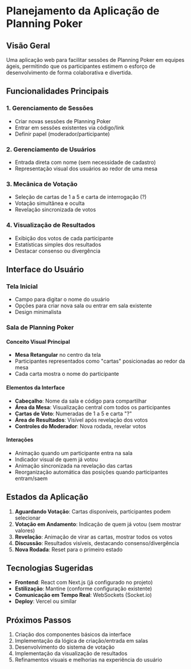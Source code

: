 # Planejamento da Aplicação de Planning Poker

## Visão Geral
Uma aplicação web para facilitar sessões de Planning Poker em equipes ágeis, permitindo que os participantes estimem o esforço de desenvolvimento de forma colaborativa e divertida.

## Funcionalidades Principais

### 1. Gerenciamento de Sessões
- Criar novas sessões de Planning Poker
- Entrar em sessões existentes via código/link
- Definir papel (moderador/participante)

### 2. Gerenciamento de Usuários
- Entrada direta com nome (sem necessidade de cadastro)
- Representação visual dos usuários ao redor de uma mesa

### 3. Mecânica de Votação
- Seleção de cartas de 1 a 5 e carta de interrogação (?)
- Votação simultânea e oculta
- Revelação sincronizada de votos

### 4. Visualização de Resultados
- Exibição dos votos de cada participante
- Estatísticas simples dos resultados
- Destacar consenso ou divergência

## Interface do Usuário

### Tela Inicial
- Campo para digitar o nome do usuário
- Opções para criar nova sala ou entrar em sala existente
- Design minimalista

### Sala de Planning Poker

#### Conceito Visual Principal
- **Mesa Retangular** no centro da tela
- Participantes representados como "cartas" posicionadas ao redor da mesa
- Cada carta mostra o nome do participante

#### Elementos da Interface
- **Cabeçalho**: Nome da sala e código para compartilhar
- **Área da Mesa**: Visualização central com todos os participantes
- **Cartas de Voto**: Numeradas de 1 a 5 e carta "?"
- **Área de Resultados**: Visível após revelação dos votos
- **Controles do Moderador**: Nova rodada, revelar votos

#### Interações
- Animação quando um participante entra na sala
- Indicador visual de quem já votou
- Animação sincronizada na revelação das cartas
- Reorganização automática das posições quando participantes entram/saem

## Estados da Aplicação

1. **Aguardando Votação**: Cartas disponíveis, participantes podem selecionar
2. **Votação em Andamento**: Indicação de quem já votou (sem mostrar valores)
3. **Revelação**: Animação de virar as cartas, mostrar todos os votos
4. **Discussão**: Resultados visíveis, destacando consenso/divergência
5. **Nova Rodada**: Reset para o primeiro estado

## Tecnologias Sugeridas

- **Frontend**: React com Next.js (já configurado no projeto)
- **Estilização**: Mantine (conforme configuração existente)
- **Comunicação em Tempo Real**: WebSockets (Socket.io)
- **Deploy**: Vercel ou similar

## Próximos Passos

1. Criação dos componentes básicos da interface
2. Implementação da lógica de criação/entrada em salas
3. Desenvolvimento do sistema de votação
4. Implementação da visualização de resultados
5. Refinamentos visuais e melhorias na experiência do usuário 